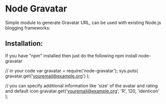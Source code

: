 Node Gravatar
===========

Simple module to generate Gravatar URL, can be used with existing Node.js blogging frameworks:

Installation:
--------------------
If you have "npm" installed then just do the following
npm install node-gravatar

// in your code
var gravatar = require('node-gravatar');
sys.puts( gravatar.get('youremail@example.org') );

// you can specify additional information like 'size' of the avatar and rating and default icon
gravatar.get('youremail@example.org', 'R', 120, 'identicon' );
